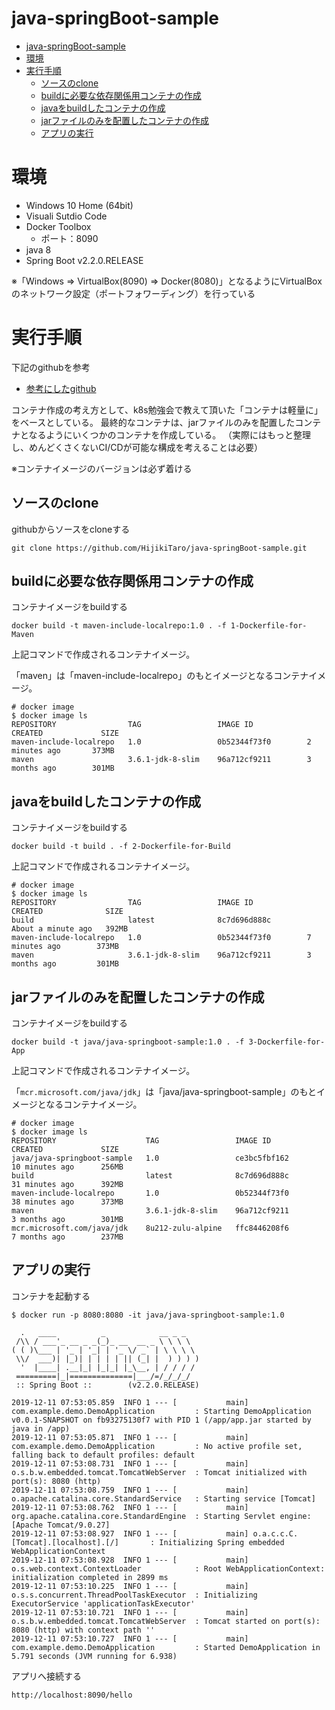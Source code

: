 # java-springBoot-sample

- [java-springBoot-sample](#java-springboot-sample)
- [環境](#%e7%92%b0%e5%a2%83)
- [実行手順](#%e5%ae%9f%e8%a1%8c%e6%89%8b%e9%a0%86)
  - [ソースのclone](#%e3%82%bd%e3%83%bc%e3%82%b9%e3%81%aeclone)
  - [buildに必要な依存関係用コンテナの作成](#build%e3%81%ab%e5%bf%85%e8%a6%81%e3%81%aa%e4%be%9d%e5%ad%98%e9%96%a2%e4%bf%82%e7%94%a8%e3%82%b3%e3%83%b3%e3%83%86%e3%83%8a%e3%81%ae%e4%bd%9c%e6%88%90)
  - [javaをbuildしたコンテナの作成](#java%e3%82%92build%e3%81%97%e3%81%9f%e3%82%b3%e3%83%b3%e3%83%86%e3%83%8a%e3%81%ae%e4%bd%9c%e6%88%90)
  - [jarファイルのみを配置したコンテナの作成](#jar%e3%83%95%e3%82%a1%e3%82%a4%e3%83%ab%e3%81%ae%e3%81%bf%e3%82%92%e9%85%8d%e7%bd%ae%e3%81%97%e3%81%9f%e3%82%b3%e3%83%b3%e3%83%86%e3%83%8a%e3%81%ae%e4%bd%9c%e6%88%90)
  - [アプリの実行](#%e3%82%a2%e3%83%97%e3%83%aa%e3%81%ae%e5%ae%9f%e8%a1%8c)

# 環境
- Windows 10 Home (64bit)
- Visuali Sutdio Code
- Docker Toolbox
  - ポート：8090
- java 8
- Spring Boot v2.2.0.RELEASE

※「Windows => VirtualBox(8090) => Docker(8080)」となるようにVirtualBoxのネットワーク設定（ポートフォワーディング）を行っている

# 実行手順
下記のgithubを参考
- [参考にしたgithub](https://github.com/yoshioterada/k8s-Azure-Container-Service-AKS--on-Azure)

コンテナ作成の考え方として、k8s勉強会で教えて頂いた「コンテナは軽量に」をベースとしている。
最終的なコンテナは、jarファイルのみを配置したコンテナとなるようにいくつかのコンテナを作成している。
（実際にはもっと整理し、めんどくさくないCI/CDが可能な構成を考えることは必要）

※コンテナイメージのバージョンは必ず着ける

## ソースのclone
githubからソースをcloneする
```
git clone https://github.com/HijikiTaro/java-springBoot-sample.git
```

## buildに必要な依存関係用コンテナの作成
コンテナイメージをbuildする
```
docker build -t maven-include-localrepo:1.0 . -f 1-Dockerfile-for-Maven 
```

上記コマンドで作成されるコンテナイメージ。

「maven」は「maven-include-localrepo」のもとイメージとなるコンテナイメージ。
```
# docker image
$ docker image ls
REPOSITORY                TAG                 IMAGE ID            CREATED             SIZE
maven-include-localrepo   1.0                 0b52344f73f0        2 minutes ago       373MB
maven                     3.6.1-jdk-8-slim    96a712cf9211        3 months ago        301MB
```

## javaをbuildしたコンテナの作成
コンテナイメージをbuildする
```
docker build -t build . -f 2-Dockerfile-for-Build 
```

上記コマンドで作成されるコンテナイメージ。
```
# docker image
$ docker image ls
REPOSITORY                TAG                 IMAGE ID            CREATED              SIZE
build                     latest              8c7d696d888c        About a minute ago   392MB
maven-include-localrepo   1.0                 0b52344f73f0        7 minutes ago        373MB
maven                     3.6.1-jdk-8-slim    96a712cf9211        3 months ago         301MB
```

## jarファイルのみを配置したコンテナの作成
コンテナイメージをbuildする
```
docker build -t java/java-springboot-sample:1.0 . -f 3-Dockerfile-for-App  
```

上記コマンドで作成されるコンテナイメージ。

「`mcr.microsoft.com/java/jdk`」は「java/java-springboot-sample」のもとイメージとなるコンテナイメージ。
```
# docker image
$ docker image ls
REPOSITORY                    TAG                 IMAGE ID            CREATED             SIZE
java/java-springboot-sample   1.0                 ce3bc5fbf162        10 minutes ago      256MB
build                         latest              8c7d696d888c        31 minutes ago      392MB
maven-include-localrepo       1.0                 0b52344f73f0        38 minutes ago      373MB
maven                         3.6.1-jdk-8-slim    96a712cf9211        3 months ago        301MB
mcr.microsoft.com/java/jdk    8u212-zulu-alpine   ffc8446208f6        7 months ago        237MB
```

## アプリの実行
コンテナを起動する
```
$ docker run -p 8080:8080 -it java/java-springboot-sample:1.0

  .   ____          _            __ _ _
 /\\ / ___'_ __ _ _(_)_ __  __ _ \ \ \ \
( ( )\___ | '_ | '_| | '_ \/ _` | \ \ \ \
 \\/  ___)| |_)| | | | | || (_| |  ) ) ) )
  '  |____| .__|_| |_|_| |_\__, | / / / /
 =========|_|==============|___/=/_/_/_/
 :: Spring Boot ::        (v2.2.0.RELEASE)

2019-12-11 07:53:05.859  INFO 1 --- [           main] com.example.demo.DemoApplication         : Starting DemoApplication v0.0.1-SNAPSHOT on fb93275130f7 with PID 1 (/app/app.jar started by java in /app)
2019-12-11 07:53:05.871  INFO 1 --- [           main] com.example.demo.DemoApplication         : No active profile set, falling back to default profiles: default
2019-12-11 07:53:08.731  INFO 1 --- [           main] o.s.b.w.embedded.tomcat.TomcatWebServer  : Tomcat initialized with port(s): 8080 (http)
2019-12-11 07:53:08.759  INFO 1 --- [           main] o.apache.catalina.core.StandardService   : Starting service [Tomcat]
2019-12-11 07:53:08.762  INFO 1 --- [           main] org.apache.catalina.core.StandardEngine  : Starting Servlet engine: [Apache Tomcat/9.0.27]
2019-12-11 07:53:08.927  INFO 1 --- [           main] o.a.c.c.C.[Tomcat].[localhost].[/]       : Initializing Spring embedded WebApplicationContext
2019-12-11 07:53:08.928  INFO 1 --- [           main] o.s.web.context.ContextLoader            : Root WebApplicationContext: initialization completed in 2899 ms
2019-12-11 07:53:10.225  INFO 1 --- [           main] o.s.s.concurrent.ThreadPoolTaskExecutor  : Initializing ExecutorService 'applicationTaskExecutor'
2019-12-11 07:53:10.721  INFO 1 --- [           main] o.s.b.w.embedded.tomcat.TomcatWebServer  : Tomcat started on port(s): 8080 (http) with context path ''
2019-12-11 07:53:10.727  INFO 1 --- [           main] com.example.demo.DemoApplication         : Started DemoApplication in 5.791 seconds (JVM running for 6.938)
```

アプリへ接続する
```
http://localhost:8090/hello
```




